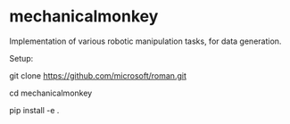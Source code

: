# mechanicalmonkey
Implementation of various robotic manipulation tasks, for data generation.

Setup:

git clone https://github.com/microsoft/roman.git

cd mechanicalmonkey

pip install -e .
